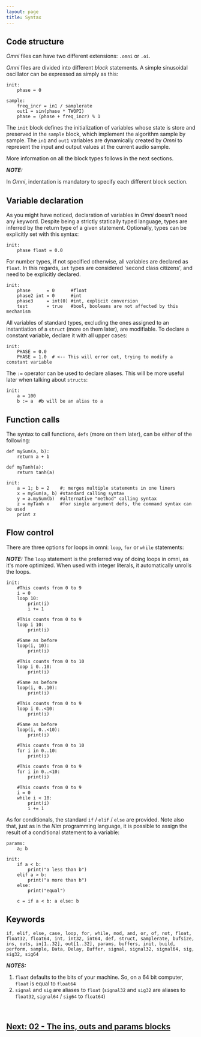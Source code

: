 ```yaml
---
layout: page
title: Syntax
---
```


## Code structure

*Omni* files can have two different extensions: `.omni` or `.oi`.

*Omni* files are divided into different *block* statements. A simple sinusoidal oscillator can be expressed as simply as this:

```
init:
    phase = 0

sample:
    freq_incr = in1 / samplerate
    out1 = sin(phase * TWOPI)
    phase = (phase + freq_incr) % 1
```

The `init` block defines the initialization of variables whose state is store and preserved in the `sample` block, which implement the algorithm sample by sample. The `in1` and `out1` variables are dynamically created by *Omni* to represent the input and output values at the current audio sample.

More information on all the block types follows in the next sections.

**_NOTE:_**

In *Omni*, indentation is mandatory to specify each different block section.

## Variable declaration

As you might have noticed, declaration of variables in *Omni* doesn't need any keyword. Despite being a strictly statically typed language, types are inferred by the return type of a given statement. Optionally, types can be explicitly set with this syntax:

```
init:
    phase float = 0.0
```

For number types, if not specified otherwise, all variables are declared as `float`. In this regards, `int` types are considered 'second class citizens', and need to be explicitly declared.

```
init:
    phase      = 0      #float
    phase2 int = 0      #int
    phase3     = int(0) #int, explicit conversion
    test       = true   #bool, booleans are not affected by this mechanism
```

All variables of standard types, excluding the ones assigned to an instantiation of a `struct` (more on them later), are modifiable. To declare a constant variable, declare it with all upper cases:


```
init:
    PHASE = 0.0
    PHASE = 1.0  # <-- This will error out, trying to modify a constant variable
```

The `:=` operator can be used to declare aliases. This will be more useful later when talking about `structs`:

```
init:
    a = 100
    b := a  #b will be an alias to a
```

## Function calls

The syntax to call functions, `defs` (more on them later), can be either of the following:

```
def mySum(a, b):
    return a + b

def myTanh(a):
    return tanh(a)

init:
    a = 1; b = 2    #; merges multiple statements in one liners
    x = mySum(a, b) #standard calling syntax
    y = a.mySum(b)  #alternative "method" calling syntax
    z = myTanh x    #for single argument defs, the command syntax can be used
    print z
```

## Flow control

There are three options for loops in omni: `loop`, `for` or `while` statements:

**_NOTE:_**
The `loop` statement is the preferred way of doing loops in omni, as it's more optimized. When used with integer literals, it automatically unrolls the loops.

```
init:
    #This counts from 0 to 9
    i = 0
    loop 10:
        print(i)
        i += 1

    #This counts from 0 to 9
    loop i 10:
        print(i)  
    
    #Same as before
    loop(i, 10):
        print(i) 

    #This counts from 0 to 10
    loop i 0..10:
        print(i)

    #Same as before
    loop(i, 0..10):
        print(i)
    
    #This counts from 0 to 9
    loop i 0..<10:
        print(i)

    #Same as before
    loop(i, 0..<10):
        print(i)

    #This counts from 0 to 10
    for i in 0..10:
        print(i)

    #This counts from 0 to 9
    for i in 0..<10:
        print(i)

    #This counts from 0 to 9
    i = 0
    while i < 10:
        print(i)
        i += 1
```

As for conditionals, the standard `if` / `elif` / `else` are provided. Note also that, just as in the *Nim* programming language, it is possible to assign the result of a conditional statement to a variable:

```
params:
    a; b

init:
    if a < b:
        print("a less than b")
    elif a > b:
        print("a more than b")
    else:
        print("equal")

    c = if a < b: a else: b
```

## Keywords

```if, elif, else, case, loop, for, while, mod, and, or, of, not, float, float32, float64, int, int32, int64, def, struct, samplerate, bufsize, ins, outs, in[1..32], out[1..32], params, buffers, init, build, perform, sample, Data, Delay, Buffer, signal, signal32, signal64, sig, sig32, sig64```

**_NOTES:_** 

1. `float` defaults to the bits of your machine. So, on a 64 bit computer, `float` is equal to `float64`
2. `signal` and `sig` are aliases to `float` (`signal32` and `sig32` are aliases to `float32`, `signal64` / `sig64` to `float64`)

<br>

## [Next: 02 - The ins, outs and params blocks](02_ins_outs_params.md)